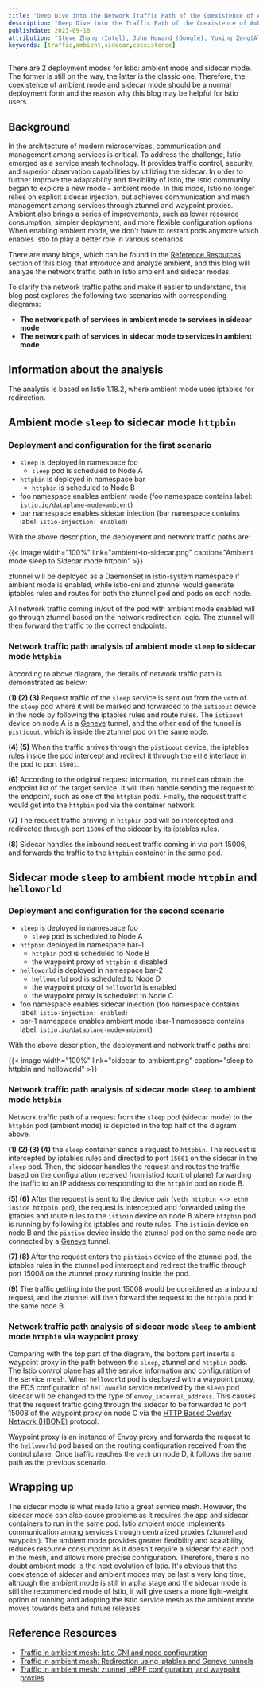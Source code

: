 ```yaml
---
title: "Deep Dive into the Network Traffic Path of the Coexistence of Ambient and Sidecar"
description: "Deep Dive into the Traffic Path of the Coexistence of Ambient and Sidecar."
publishdate: 2023-09-18
attribution: "Steve Zhang (Intel), John Howard (Google), Yuxing Zeng(Alibaba), Peter Jausovec(Solo.io)"
keywords: [traffic,ambient,sidecar,coexistence]
---
```


There are 2 deployment modes for Istio: ambient mode and sidecar mode. The former is still on the way, the latter is the classic one. Therefore, the coexistence of ambient mode and sidecar mode should be a normal deployment form and the reason why this blog may be helpful for Istio users.

## Background

In the architecture of modern microservices, communication and management among services is critical. To address the challenge, Istio emerged as a service mesh technology. It provides traffic control, security, and superior observation capabilities by utilizing the sidecar. In order to further improve the adaptability and flexibility of Istio, the Istio community began to explore a new mode - ambient mode. In this mode, Istio no longer relies on explicit sidecar injection, but achieves communication and mesh management among services through ztunnel and waypoint proxies. Ambient also brings a series of improvements, such as lower resource consumption, simpler deployment, and more flexible configuration options. When enabling ambient mode, we don't have to restart pods anymore which enables Istio to play a better role in various scenarios.

There are many blogs, which can be found in the [Reference Resources](#reference-resources) section of this blog, that introduce and analyze ambient, and this blog will analyze the network traffic path in Istio ambient and sidecar modes.

To clarify the network traffic paths and make it easier to understand, this blog post explores the following two scenarios with corresponding diagrams:

- **The network path of services in ambient mode to services in sidecar mode**
- **The network path of services in sidecar mode to services in ambient mode**

## Information about the analysis

The analysis is based on Istio 1.18.2, where ambient mode uses iptables for redirection.

## Ambient mode `sleep` to sidecar mode `httpbin`

### Deployment and configuration for the first scenario

- `sleep` is deployed in namespace foo
    - `sleep` pod is scheduled to Node A
- `httpbin` is deployed in namespace bar
    - `httpbin` is scheduled to Node B
- foo namespace enables ambient mode (foo namespace contains label: `istio.io/dataplane-mode=ambient`)
- bar namespace enables sidecar injection (bar namespace contains label: `istio-injection: enabled`)

With the above description, the deployment and network traffic paths are:

{{< image width="100%"
    link="ambient-to-sidecar.png"
    caption="Ambient mode sleep to Sidecar mode httpbin"
    >}}

ztunnel will be deployed as a DaemonSet in istio-system namespace if ambient mode is enabled, while istio-cni and ztunnel would generate iptables rules and routes for both the ztunnel pod and pods on each node.

All network traffic coming in/out of the pod with ambient mode enabled will go through ztunnel based on the network redirection logic. The ztunnel will then forward the traffic to the correct endpoints.

### Network traffic path analysis of ambient mode `sleep` to sidecar mode `httpbin`

According to above diagram, the details of network traffic path is demonstrated as below:

**(1) (2) (3)** Request traffic of the `sleep` service is sent out from the `veth` of the `sleep` pod where it will be marked and forwarded to the `istioout` device in the node by following the iptables rules and route rules. The `istioout` device on node A is a [Geneve](https://www.rfc-editor.org/rfc/rfc8926.html) tunnel, and the other end of the tunnel is `pistioout`, which is inside the ztunnel pod on the same node.

**(4) (5)** When the traffic arrives through the `pistioout` device, the iptables rules inside the pod intercept and redirect it through the `eth0` interface in the pod to port `15001`.

**(6)** According to the original request information, ztunnel can obtain the endpoint list of the target service. It will then handle sending the request to the endpoint, such as one of the `httpbin` pods. Finally, the request traffic would get into the `httpbin` pod via the container network.

**(7)** The request traffic arriving in `httpbin` pod will be intercepted and redirected through port `15006` of the sidecar by its iptables rules.

**(8)** Sidecar handles the inbound request traffic coming in via port 15006, and forwards the traffic to the `httpbin` container in the same pod.

## Sidecar mode `sleep` to ambient mode `httpbin` and `helloworld`

### Deployment and configuration for the second scenario

- `sleep` is deployed in namespace foo
    - `sleep` pod is scheduled to Node A
- `httpbin` deployed in namespace bar-1
    - `httpbin` pod is scheduled to Node B
    - the waypoint proxy of `httpbin` is disabled
- `helloworld` is deployed in namespace bar-2
    - `helloworld` pod is scheduled to Node D
    - the waypoint proxy of `helloworld` is enabled
    - the waypoint proxy is scheduled to Node C
- foo namespace enables sidecar injection (foo namespace contains label: `istio-injection: enabled`)
- bar-1 namespace enables ambient mode (bar-1 namespace contains label: `istio.io/dataplane-mode=ambient`)

With the above description, the deployment and network traffic paths are:

{{< image width="100%"
    link="sidecar-to-ambient.png"
    caption="sleep to httpbin and helloworld"
    >}}

### Network traffic path analysis of sidecar mode `sleep` to ambient mode `httpbin`

Network traffic path of a request from the `sleep` pod (sidecar mode) to the `httpbin` pod (ambient mode) is depicted in the top half of the diagram above.

**(1) (2) (3) (4)** the `sleep` container sends a request to `httpbin`. The request is intercepted by iptables rules and directed to port `15001` on the sidecar in the `sleep` pod. Then, the sidecar handles the request and routes the traffic based on the configuration received from istiod (control plane) forwarding the traffic to an IP address corresponding to the `httpbin` pod on node B.

**(5) (6)** After the request is sent to the device pair (`veth httpbin <-> eth0 inside httpbin pod`), the request is intercepted and forwarded using the iptables and route rules to the `istioin` device on node B where `httpbin` pod is running by following its iptables and route rules. The `istioin` device on node B and the `pistion` device inside the ztunnel pod on the same node are connected by a [Geneve](https://www.rfc-editor.org/rfc/rfc8926.html) tunnel.

**(7) (8)** After the request enters the `pistioin` device of the ztunnel pod, the iptables rules in the ztunnel pod intercept and redirect the traffic through port 15008 on the ztunnel proxy running inside the pod.

**(9)** The traffic getting into the port 15008 would be considered as a inbound request, and the ztunnel will then forward the request to the `httpbin` pod in the same node B.

### Network traffic path analysis of sidecar mode `sleep` to ambient mode `httpbin` via waypoint proxy

Comparing with the top part of the diagram, the bottom part inserts a waypoint proxy in the path between the `sleep`, ztunnel and `httpbin` pods. The Istio control plane has all the service information and configuration of the service mesh. When `helloworld` pod is deployed with a waypoint proxy, the EDS configuration of `helloworld` service received by the `sleep` pod sidecar will be changed to the type of `envoy_internal_address`. This causes that the request traffic going through the sidecar to be forwarded to port 15008 of the waypoint proxy on node C via the [HTTP Based Overlay Network (HBONE)](https://docs.google.com/document/d/1Ofqtxqzk-c_wn0EgAXjaJXDHB9KhDuLe-W3YGG67Y8g/edit) protocol.

Waypoint proxy is an instance of Envoy proxy and forwards the request to the `helloworld` pod based on the routing configuration received from the control plane. Once traffic reaches the `veth` on node D, it follows the same path as the previous scenario.

## Wrapping up

The sidecar mode is what made Istio a great service mesh. However, the sidecar mode can also cause problems as it requires the app and sidecar containers to run in the same pod. Istio ambient mode implements communication among services through centralized proxies (ztunnel and waypoint). The ambient mode provides greater flexibility and scalability, reduces resource consumption as it doesn't require a sidecar for each pod in the mesh, and allows more precise configuration. Therefore, there's no doubt ambient mode is the next evolution of Istio. It's obvious that the coexistence of sidecar and ambient modes may be last a very long time, although the ambient mode is still in alpha stage and the sidecar mode is still the recommended mode of Istio, it will give users a more light-weight option of running and adopting the Istio service mesh as the ambient mode moves towards beta and future releases.

## Reference Resources

- [Traffic in ambient mesh: Istio CNI and node configuration](https://www.solo.io/blog/traffic-ambient-mesh-istio-cni-node-configuration/)
- [Traffic in ambient mesh: Redirection using iptables and Geneve tunnels](https://www.solo.io/blog/traffic-ambient-mesh-redirection-iptables-geneve-tunnels/)
- [Traffic in ambient mesh: ztunnel, eBPF configuration, and waypoint proxies](https://www.solo.io/blog/traffic-ambient-mesh-ztunnel-ebpf-waypoint/)
